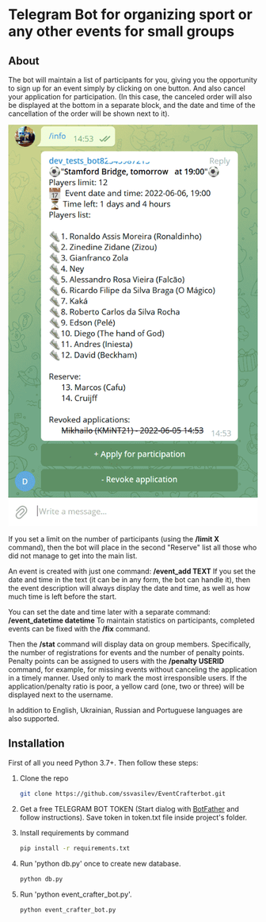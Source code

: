 # Telegram Bot for organizing sport or any other events for small groups

## About

The bot will maintain a list of participants for you, giving you the opportunity to sign up for an event simply by clicking on one button. And also cancel your application for participation. (In this case, the canceled order will also be displayed at the bottom in a separate block, and the date and time of the cancellation of the order will be shown next to it).

![Event example](images/telegram-bot-event.png)

If you set a limit on the number of participants (using the **/limit X** command), then the bot will place in the second "Reserve" list all those who did not manage to get into the main list.

An event is created with just one command: **/event_add TEXT** If you set the date and time in the text (it can be in any form, the bot can handle it), then the event description will always display the date and time, as well as how much time is left before the start.

You can set the date and time later with a separate command: **/event_datetime datetime** To maintain statistics on participants, completed events can be fixed with the **/fix** command.

Then the **/stat** command will display data on group members. Specifically, the number of registrations for events and the number of penalty points. Penalty points can be assigned to users with the **/penalty USERID** command, for example, for missing events without canceling the application in a timely manner. Used only to mark the most irresponsible users. If the application/penalty ratio is poor, a yellow card (one, two or three) will be displayed next to the username.

In addition to English, Ukrainian, Russian and Portuguese languages are also supported.

## Installation

First of all you need Python 3.7+. Then follow these steps:

1. Clone the repo

   ```sh
   git clone https://github.com/ssvasilev/EventCrafterbot.git

   ```

2. Get a free TELEGRAM BOT TOKEN (Start dialog with [BotFather](https://telegram.me/botfather) and follow instructions). Save token in token.txt file inside project's folder.

3. Install requirements by command

   ```sh
   pip install -r requirements.txt
   ```

4. Run 'python db.py' once to create new database.

   ```sh
   python db.py
   ```

5. Run 'python event_crafter_bot.py'.

    ```sh
   python event_crafter_bot.py
   ```
